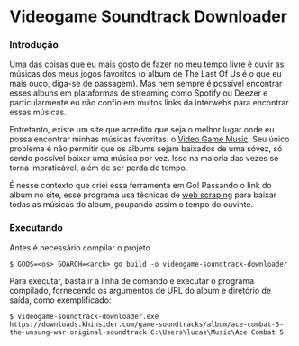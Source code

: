 # Videogame Soundtrack Downloader

### Introdução
Uma das coisas que eu mais gosto de fazer no meu tempo livre é ouvir as músicas dos meus jogos favoritos (o album de The Last Of Us é o que eu mais ouço, diga-se de passagem). Mas nem sempre é possível encontrar esses albuns em plataformas de streaming como Spotify ou Deezer e particularmente eu não confio em muitos links da interwebs para encontrar essas músicas.

Entretanto, existe um site que acredito que seja o melhor lugar onde eu possa encontrar minhas músicas favoritas: o [Video Game Music](https://downloads.khinsider.com). Seu único problema é não permitir que os albums sejam baixados de uma sóvez, só sendo possível baixar uma música por vez. Isso na maioria das vezes se torna impraticável, além de ser perda de tempo.

É nesse contexto que criei essa ferramenta em Go! Passando o link do album no site, esse programa usa técnicas de [web scraping](https://en.wikipedia.org/wiki/Web_scraping) para baixar todas as músicas do album, poupando assim o tempo do ouvinte.

### Executando
Antes é necessário compilar o projeto
```
$ GOOS=<os> GOARCH=<arch> go build -o videogame-soundtrack-downloader
```

Para executar, basta ir a linha de comando e executar o programa compilado, fornecendo os argumentos de URL do album e diretório de saída, como exemplificado:

```
$ videogame-soundtrack-downloader.exe https://downloads.khinsider.com/game-soundtracks/album/ace-combat-5-the-unsung-war-original-soundtrack C:\Users\lucas\Music\Ace Combat 5
```